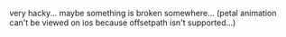 very hacky... maybe something is broken somewhere...
(petal animation can't be viewed on ios because offsetpath isn't supported...)